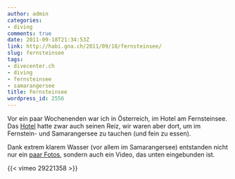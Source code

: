 ```yaml
---
author: admin
categories:
- diving
comments: true
date: 2011-09-18T21:34:53Z
link: http://habi.gna.ch/2011/09/18/fernsteinsee/
slug: fernsteinsee
tags:
- divecenter.ch
- diving
- fernsteinsee
- samarangersee
title: Fernsteinsee
wordpress_id: 2556
---
```


Vor ein paar Wochenenden war ich in Österreich, im Hotel am Fernsteinsee. Das [Hotel](http://www.fernsteinsee.at/) hatte zwar auch seinen Reiz, wir waren aber dort, um im Fernstein- und Samarangersee zu tauchen (und fein zu essen).

Dank extrem klarem Wasser (vor allem im Samarangersee) entstanden nicht nur ein [paar Fotos](http://fotos.davidhaberth%C3%BCr.ch/index.php?type=sets&setId=72157627549305382), sondern auch ein Video, das unten eingebunden ist.

{{< vimeo 29221358 >}}
